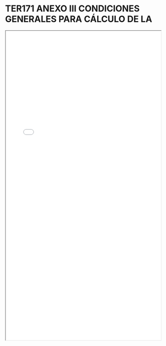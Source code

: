 # TER171 ANEXO III CONDICIONES GENERALES PARA CÁLCULO DE LA

<iframe src="../TER171 ANEXO III CONDICIONES GENERALES PARA CÁLCULO DE LA.pdf" width="100%" height="1000px"></iframe>
